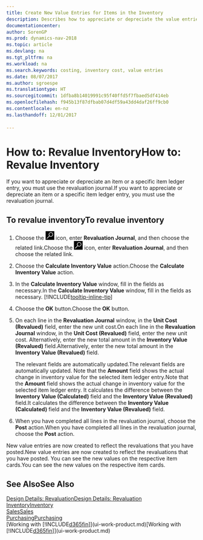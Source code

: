 ```yaml
---
title: Create New Value Entries for Items in the Inventory
description: Describes how to appreciate or depreciate the value entries of one or more items in the inventory by posting their current, calculated value.
documentationcenter: 
author: SorenGP
ms.prod: dynamics-nav-2018
ms.topic: article
ms.devlang: na
ms.tgt_pltfrm: na
ms.workload: na
ms.search.keywords: costing, inventory cost, value entries
ms.date: 08/07/2017
ms.author: sgroespe
ms.translationtype: HT
ms.sourcegitcommit: 1dfba8b14019991c95f40ffd5f7fbaed5df414eb
ms.openlocfilehash: f945b13f87dfbab07d4df59a43dd4daf26ff9cb0
ms.contentlocale: en-nz
ms.lasthandoff: 12/01/2017

---
```

# <a name="how-to-revalue-inventory"></a><span data-ttu-id="addba-103">How to: Revalue Inventory</span><span class="sxs-lookup"><span data-stu-id="addba-103">How to: Revalue Inventory</span></span>
<span data-ttu-id="addba-104">If you want to appreciate or depreciate an item or a specific item ledger entry, you must use the revaluation journal.</span><span class="sxs-lookup"><span data-stu-id="addba-104">If you want to appreciate or depreciate an item or a specific item ledger entry, you must use the revaluation journal.</span></span>

## <a name="to-revalue-inventory"></a><span data-ttu-id="addba-105">To revalue inventory</span><span class="sxs-lookup"><span data-stu-id="addba-105">To revalue inventory</span></span>
1. <span data-ttu-id="addba-106">Choose the ![Search for Page or Report](media/ui-search/search_small.png "Search for Page or Report icon") icon, enter **Revaluation Journal**, and then choose the related link.</span><span class="sxs-lookup"><span data-stu-id="addba-106">Choose the ![Search for Page or Report](media/ui-search/search_small.png "Search for Page or Report icon") icon, enter **Revaluation Journal**, and then choose the related link.</span></span>
2. <span data-ttu-id="addba-107">Choose the **Calculate Inventory Value** action.</span><span class="sxs-lookup"><span data-stu-id="addba-107">Choose the **Calculate Inventory Value** action.</span></span>
3. <span data-ttu-id="addba-108">In the **Calculate Inventory Value** window, fill in the fields as necessary.</span><span class="sxs-lookup"><span data-stu-id="addba-108">In the **Calculate Inventory Value** window, fill in the fields as necessary.</span></span> [!INCLUDE[tooltip-inline-tip](includes/tooltip-inline-tip_md.md)]
4. <span data-ttu-id="addba-109">Choose the **OK** button.</span><span class="sxs-lookup"><span data-stu-id="addba-109">Choose the **OK** button.</span></span>
5. <span data-ttu-id="addba-110">On each line in the **Revaluation Journal** window, in the **Unit Cost (Revalued)** field, enter the new unit cost.</span><span class="sxs-lookup"><span data-stu-id="addba-110">On each line in the **Revaluation Journal** window, in the **Unit Cost (Revalued)** field, enter the new unit cost.</span></span> <span data-ttu-id="addba-111">Alternatively, enter the new total amount in the **Inventory Value (Revalued)** field.</span><span class="sxs-lookup"><span data-stu-id="addba-111">Alternatively, enter the new total amount in the **Inventory Value (Revalued)** field.</span></span>

    <span data-ttu-id="addba-112">The relevant fields are automatically updated.</span><span class="sxs-lookup"><span data-stu-id="addba-112">The relevant fields are automatically updated.</span></span> <span data-ttu-id="addba-113">Note that the **Amount** field shows the actual change in inventory value for the selected item ledger entry.</span><span class="sxs-lookup"><span data-stu-id="addba-113">Note that the **Amount** field shows the actual change in inventory value for the selected item ledger entry.</span></span> <span data-ttu-id="addba-114">It calculates the difference between the **Inventory Value (Calculated)** field and the **Inventory Value (Revalued)** field.</span><span class="sxs-lookup"><span data-stu-id="addba-114">It calculates the difference between the **Inventory Value (Calculated)** field and the **Inventory Value (Revalued)** field.</span></span>
6. <span data-ttu-id="addba-115">When you have completed all lines in the revaluation journal, choose the **Post** action.</span><span class="sxs-lookup"><span data-stu-id="addba-115">When you have completed all lines in the revaluation journal, choose the **Post** action.</span></span>

<span data-ttu-id="addba-116">New value entries are now created to reflect the revaluations that you have posted.</span><span class="sxs-lookup"><span data-stu-id="addba-116">New value entries are now created to reflect the revaluations that you have posted.</span></span> <span data-ttu-id="addba-117">You can see the new values on the respective item cards.</span><span class="sxs-lookup"><span data-stu-id="addba-117">You can see the new values on the respective item cards.</span></span>

## <a name="see-also"></a><span data-ttu-id="addba-118">See Also</span><span class="sxs-lookup"><span data-stu-id="addba-118">See Also</span></span>
[<span data-ttu-id="addba-119">Design Details: Revaluation</span><span class="sxs-lookup"><span data-stu-id="addba-119">Design Details: Revaluation</span></span>](design-details-revaluation.md)  
[<span data-ttu-id="addba-120">Inventory</span><span class="sxs-lookup"><span data-stu-id="addba-120">Inventory</span></span>](inventory-manage-inventory.md)  
[<span data-ttu-id="addba-121">Sales</span><span class="sxs-lookup"><span data-stu-id="addba-121">Sales</span></span>](sales-manage-sales.md)  
[<span data-ttu-id="addba-122">Purchasing</span><span class="sxs-lookup"><span data-stu-id="addba-122">Purchasing</span></span>](purchasing-manage-purchasing.md)  
<span data-ttu-id="addba-123">[Working with [!INCLUDE[d365fin](includes/d365fin_md.md)]](ui-work-product.md)</span><span class="sxs-lookup"><span data-stu-id="addba-123">[Working with [!INCLUDE[d365fin](includes/d365fin_md.md)]](ui-work-product.md)</span></span>

